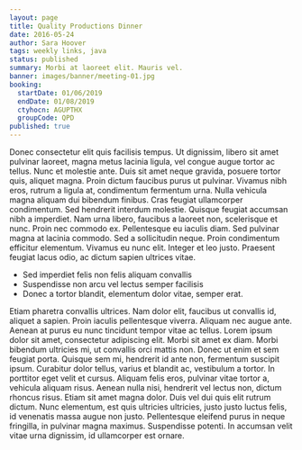 ```yaml
---
layout: page
title: Quality Productions Dinner
date: 2016-05-24
author: Sara Hoover
tags: weekly links, java
status: published
summary: Morbi at laoreet elit. Mauris vel.
banner: images/banner/meeting-01.jpg
booking:
  startDate: 01/06/2019
  endDate: 01/08/2019
  ctyhocn: AGUPTHX
  groupCode: QPD
published: true
---
```

Donec consectetur elit quis facilisis tempus. Ut dignissim, libero sit amet pulvinar laoreet, magna metus lacinia ligula, vel congue augue tortor ac tellus. Nunc et molestie ante. Duis sit amet neque gravida, posuere tortor quis, aliquet magna. Proin dictum faucibus purus ut pulvinar. Vivamus nibh eros, rutrum a ligula at, condimentum fermentum urna. Nulla vehicula magna aliquam dui bibendum finibus. Cras feugiat ullamcorper condimentum. Sed hendrerit interdum molestie. Quisque feugiat accumsan nibh a imperdiet. Nam urna libero, faucibus a laoreet non, scelerisque et nunc. Proin nec commodo ex.
Pellentesque eu iaculis diam. Sed pulvinar magna at lacinia commodo. Sed a sollicitudin neque. Proin condimentum efficitur elementum. Vivamus eu nunc elit. Integer et leo justo. Praesent feugiat lacus odio, ac dictum sapien ultrices vitae.

* Sed imperdiet felis non felis aliquam convallis
* Suspendisse non arcu vel lectus semper facilisis
* Donec a tortor blandit, elementum dolor vitae, semper erat.

Etiam pharetra convallis ultrices. Nam dolor elit, faucibus ut convallis id, aliquet a sapien. Proin iaculis pellentesque viverra. Aliquam nec augue ante. Aenean at purus eu nunc tincidunt tempor vitae ac tellus. Lorem ipsum dolor sit amet, consectetur adipiscing elit. Morbi sit amet ex diam. Morbi bibendum ultricies mi, ut convallis orci mattis non.
Donec ut enim et sem feugiat porta. Quisque sem mi, hendrerit id ante non, fermentum suscipit ipsum. Curabitur dolor tellus, varius et blandit ac, vestibulum a tortor. In porttitor eget velit et cursus. Aliquam felis eros, pulvinar vitae tortor a, vehicula aliquam risus. Aenean nulla nisi, hendrerit vel lectus non, dictum rhoncus risus. Etiam sit amet magna dolor. Duis vel dui quis elit rutrum dictum. Nunc elementum, est quis ultricies ultricies, justo justo luctus felis, id venenatis massa augue non justo. Pellentesque eleifend purus in neque fringilla, in pulvinar magna maximus. Suspendisse potenti. In accumsan velit vitae urna dignissim, id ullamcorper est ornare.
